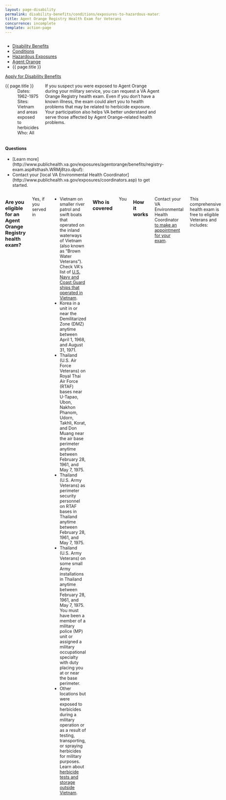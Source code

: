 ```yaml
---
layout: page-disability
permalink: disability-benefits/conditions/exposures-to-hazardous-materials/agent-orange/registry-health-exam/index.html
title: Agent Orange Registry Health Exam for Veterans
concurrence: incomplete
template: action-page
---
```


<div class="splash" markdown="0">
<div class="row" markdown="0">
<div class="small-12 columns" markdown="0">

<ul class="breadcrumbs" role="menubar" aria-label="Primary">
<li class="parent"><a href="{{ site.url }}/disability-benefits/">Disability Benefits</a></li>
<li class="parent"><a href="{{ site.url }}/disability-benefits/conditions/">Conditions</a></li>
<li class="parent"><a href="{{ site.url }}/disability-benefits/conditions/exposures-to-hazardous-materials/">Hazardous Exposures</a></li>
<li class="parent"><a href="{{ site.url }}/disability-benefits/conditions/exposures-to-hazardous-materials/agent-orange/">Agent Orange</a></li>
<li class="active">{{ page.title }}</li>
</ul>

</div>
</div>
</div>

<div class="main" role="main" markdown="0">

<div class="action-bar">
  <div class="row">
    <div class="small-12 columns">
      <a class="usa-button-primary" href="{{ site.url}}/disability-benefits/get/">Apply for Disability Benefits</a>
    </div>
  </div>  
</div>

<div class="section one" markdown="0">
<div class="primary" markdown="0">
<div class="row" markdown="0">
<div class="small-12 medium-8 columns" markdown="0">

<dl class="panel-list plain">
<dt>{{ page.title }}</dt>
<dd>Dates: 1962-1975</dd>
<dd>Sites: Vietnam and areas exposed to herbicides</dd>
<dd>Who: All</dd>
</dl>

<div markdown="1">

If you suspect you were exposed to Agent Orange during your military service, you can request a VA Agent Orange Registry health exam. Even if you don’t have a known illness, the exam could alert you to health problems that may be related to herbicide exposure. Your participation also helps VA better understand and serve those affected by Agent Orange–related health problems.

</div>

</div>


<div class="small-12 medium-4 columns" markdown="0">
<div markdown="0">

<h4 class="highlight">Questions</h4>

<ul class="plain">

<li>
[Learn more](http://www.publichealth.va.gov/exposures/agentorange/benefits/registry-exam.asp#sthash.WRMj8tzo.dpuf):
</li>

<li>
Contact your [local VA Environmental Health Coordinator](http://www.publichealth.va.gov/exposures/coordinators.asp) to get started.
</li>

</div>
</div>
</div>

<div class="row" markdown="0">
<div class="small-12 columns" markdown="1">

### Are you eligible for an Agent Orange Registry health exam? 

Yes, if you served in

- Vietnam on smaller river patrol and swift boats that operated on the inland waterways of Vietnam (also known as “Brown Water Veterans”). Check VA's list of [U.S. Navy and Coast Guard ships that operated in Vietnam](http://www.publichealth.va.gov/exposures/agentorange/shiplist/index.asp).
- Korea in a unit in or near the Demilitarized Zone (DMZ) anytime between April 1, 1968, and August 31, 1971.
- Thailand (U.S. Air Force Veterans) on Royal Thai Air Force (RTAF) bases near U-Tapao, Ubon, Nakhon Phanom, Udorn, Takhli, Korat, and Don Muang near the air base perimeter anytime between February 28, 1961, and May 7, 1975.
- Thailand (U.S. Army Veterans) as perimeter security personnel on RTAF bases in Thailand anytime between February 28, 1961, and May 7, 1975.
- Thailand (U.S. Army Veterans) on some small Army installations in Thailand anytime between February 28, 1961, and May 7, 1975.  You must have been a member of a military police (MP) unit or assigned a military occupational specialty with duty placing you at or near the base perimeter.
- Other locations but were exposed to herbicides during a military operation or as a result of testing, transporting, or spraying herbicides for military purposes. Learn about [herbicide tests and storage outside Vietnam](http://www.publichealth.va.gov/exposures/agentorange/locations/tests-storage/index.asp).

### Who is covered
You 

### How it works

Contact your VA Environmental Health Coordinator [to make an appointment for your exam](http://www.publichealth.va.gov/exposures/coordinators.asp).

This comprehensive health exam is free to eligible Veterans and includes:

- Your exposure history
- Your medical history
- A physical exam
- Medical tests that may be needed

A VA health professional will discuss your results with you and will follow up with a letter detailing your results.

Important points about the Agent Orange Registry health exam:

- It is not a disability compensation exam, nor is it required for other VA benefits. If you want to be considered for disability compensation, you must file a claim.
- You do not need to enroll in VA’s health care system to receive a registry health exam.
- The exam is based on your recollection of service, not on your military records.
- The exam will not confirm exposure to Agent Orange.
- You can receive additional, free Registry exams if new problems develop.
- Veterans' family members are not eligible for an Agent Orange Registry health exam.

</div>

</div>

</div>

</div>
